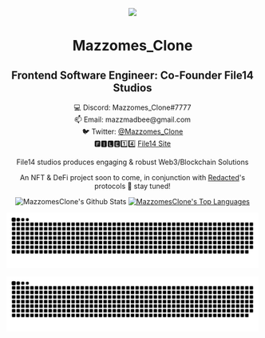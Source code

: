 <p align="center">
      <img src="https://user-images.githubusercontent.com/49418843/221113893-be356578-78e6-403e-b8bb-2227a190a54c.png" />
</p>

<h1 align="center">Mazzomes_Clone</h1>
<h2 align="center">Frontend Software Engineer: Co-Founder File14 Studios</h2>

<p align="center">
      💻 Discord: Mazzomes_Clone#7777<br>
      📫 Email: mazzmadbee@gmail.com<br>
      🐦 Twitter: <a href="https://twitter.com/Mazzomes_Clone" target="_blank" rel="noreferrer">@Mazzomes_Clone</a><br>
      <!-- * 💻 Checkout my CV <a href="https://redm3.github.io/marco-wells/" target="_blank" rel="noreferrer">Click here 🖱️ </a><br> -->
      🅵🅸🅻🅴1️⃣4️⃣ <a href="https://www.file14studios.com/" target="_blank" rel="noreferrer">File14 Site</a><br>
<p align="center">File14 studios produces engaging & robust Web3/Blockchain Solutions</p>
<p align="center">An NFT & DeFi project soon to come, in conjunction with <a href="https://redacted.finance/">Redacted</a>'s protocols 👀 stay tuned!</p>
           
<p align="center"
    <a href="https://github.com/mazzomesclone/github-readme-stats"><img alt="MazzomesClone's Github Stats" src="https://github-readme-stats.vercel.app/api?username=mazzomesclone&show_icons=true&count_private=true&theme=react&hide_border=true&bg_color=0D1117" /></a>
  <a href="https://github.com/mazzomesclone/github-readme-stats"><img alt="MazzomesClone's Top Languages" src="https://github-readme-stats.vercel.app/api/top-langs/?username=mazzomesclone&langs_count=8&count_private=true&layout=compact&theme=react&hide_border=true&bg_color=0D1117" /></a>
  <br/>
</p>

<p align="center">
  <img src="https://raw.githubusercontent.com/mazzomesclone/mazzomesclone/output/github-snake.svg#gh-light-mode-only" />
</p>
<p align="center">
  <img src="https://raw.githubusercontent.com/mazzomesclone/mazzomesclone/output/github-snake-dark.svg#gh-dark-mode-only" />
</p>

<!--
<p align="center">
  <a href="https://github.com/MazzomesClone">
    <img src="https://komarev.com/ghpvc/?username=MazzomesClone" alt="page views" />
  </a>
</p>
-->
